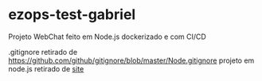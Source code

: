 # ezops-test-gabriel
Projeto WebChat feito em Node.js dockerizado e com CI/CD


.gitignore retirado de https://github.com/github/gitignore/blob/master/Node.gitignore
projeto em node.js retirado de [site](https://betterprogramming.pub/simple-chat-application-in-node-js-using-express-mongoose-and-socket-io-ee62d94f5804)